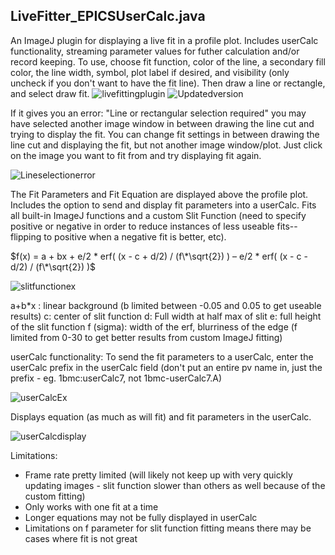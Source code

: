 ## **LiveFitter_EPICSUserCalc.java**

An ImageJ plugin for displaying a live fit in a profile plot. Includes userCalc functionality, streaming parameter values for futher calculation and/or record keeping. To use, choose fit function, color of the line, a secondary fill color, the line width, symbol, plot label if desired, and visibility (only uncheck if you don't want to have the fit line). Then draw a line or rectangle, and select draw fit.
![livefittingplugin](https://user-images.githubusercontent.com/106117997/198303604-a3a6a4d1-68a5-455c-b956-b14bbb21937c.png)
![Updatedversion](https://github.com/abrewe/Documentation/assets/106117997/c8dcb109-4237-43c5-87ab-fcb829dc9562)

If it gives you an error: "Line or rectangular selection required" you may have selected another image window in between drawing the line cut and trying to display the fit. You can change fit settings in between drawing the line cut and displaying the fit, but not another image window/plot. Just click on the image you want to fit from and try displaying fit again.

![Lineselectionerror](https://github.com/abrewe/Documentation/assets/106117997/32696719-a53a-439a-a079-2c43da34d84e)

The Fit Parameters and Fit Equation are displayed above the profile plot.
Includes the option to send and display fit parameters into a userCalc. 
Fits all built-in ImageJ functions and a custom Slit Function (need to specify positive or negative in order to reduce instances of less useable fits--flipping to positive when a negative fit is better, etc). 

$f(x) = a + bx + e/2 * erf( (x - c + d/2) / (f\*\sqrt{2}) ) – e/2 * erf( (x - c - d/2) / (f\*\sqrt{2}) )$

![slitfunctionex](https://user-images.githubusercontent.com/106117997/198300713-61eb3639-a41c-4f4e-a6e8-c7fc322e5d4e.png)


a+b*x : linear background (b limited between -0.05 and 0.05 to get useable results)
c: center of slit function
d: Full width at half max of slit
e: full height of the slit function
f (sigma): width of the erf, blurriness
of the edge (f limited from 0-30 to get better results from custom ImageJ fitting)

userCalc functionality: To send the fit parameters to a userCalc, enter the userCalc prefix 
in the userCalc field (don't put an entire pv name in, just the prefix - eg. 1bmc:userCalc7, not 1bmc-userCalc7.A)

![userCalcEx](https://user-images.githubusercontent.com/106117997/198303770-b0eb0eb4-1d81-42ad-9206-120b432f4d8c.png) 

Displays equation (as much as will fit) and fit parameters in the userCalc. 

![userCalcdisplay](https://user-images.githubusercontent.com/106117997/198303930-042c4d0c-6e64-4d2e-a4c6-2285a120eeb1.png)

Limitations:
- Frame rate pretty limited (will likely not keep up with very quickly updating images - slit function slower than others as well because of the custom fitting)
- Only works with one fit at a time
- Longer equations may not be fully displayed in userCalc
- Limitations on f parameter for slit function fitting means there may be cases where fit is not great
